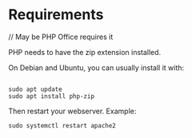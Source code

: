 # Requirements

// May be PHP Office requires it

PHP needs to have the zip extension installed.

On Debian and Ubuntu, you can usually install it with:

```shell

sudo apt update
sudo apt install php-zip
```

Then restart your webserver. Example:

```shell
sudo systemctl restart apache2
```

